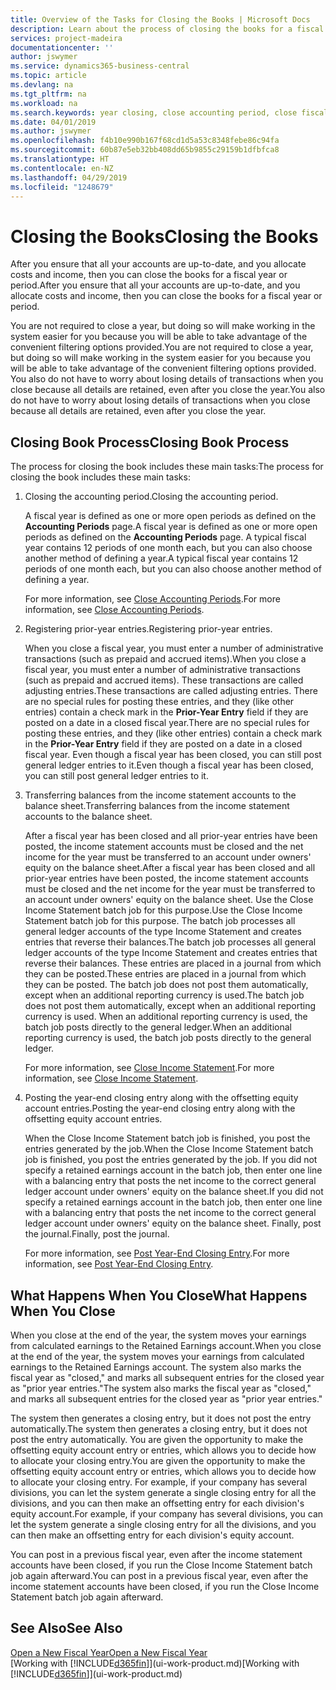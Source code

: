 ```yaml
---
title: Overview of the Tasks for Closing the Books | Microsoft Docs
description: Learn about the process of closing the books for a fiscal year or period, and what happens after you close at the end of a year.
services: project-madeira
documentationcenter: ''
author: jswymer
ms.service: dynamics365-business-central
ms.topic: article
ms.devlang: na
ms.tgt_pltfrm: na
ms.workload: na
ms.search.keywords: year closing, close accounting period, close fiscal year, bank account detailed trial balance
ms.date: 04/01/2019
ms.author: jswymer
ms.openlocfilehash: f4b10e990b167f68cd1d5a53c8348febe86c94fa
ms.sourcegitcommit: 60b87e5eb32bb408dd65b9855c29159b1dfbfca8
ms.translationtype: HT
ms.contentlocale: en-NZ
ms.lasthandoff: 04/29/2019
ms.locfileid: "1248679"
---
```

# <a name="closing-the-books"></a><span data-ttu-id="a57c6-103">Closing the Books</span><span class="sxs-lookup"><span data-stu-id="a57c6-103">Closing the Books</span></span>
<span data-ttu-id="a57c6-104">After you ensure that all your accounts are up-to-date, and you allocate costs and income, then you can close the books for a fiscal year or period.</span><span class="sxs-lookup"><span data-stu-id="a57c6-104">After you ensure that all your accounts are up-to-date, and you allocate costs and income, then you can close the books for a fiscal year or period.</span></span>

<span data-ttu-id="a57c6-105">You are not required to close a year, but doing so will make working in the system easier for you because you will be able to take advantage of the convenient filtering options provided.</span><span class="sxs-lookup"><span data-stu-id="a57c6-105">You are not required to close a year, but doing so will make working in the system easier for you because you will be able to take advantage of the convenient filtering options provided.</span></span> <span data-ttu-id="a57c6-106">You also do not have to worry about losing details of transactions when you close because all details are retained, even after you close the year.</span><span class="sxs-lookup"><span data-stu-id="a57c6-106">You also do not have to worry about losing details of transactions when you close because all details are retained, even after you close the year.</span></span>

## <a name="closing-book-process"></a><span data-ttu-id="a57c6-107">Closing Book Process</span><span class="sxs-lookup"><span data-stu-id="a57c6-107">Closing Book Process</span></span>
<span data-ttu-id="a57c6-108">The process for closing the book includes these main tasks:</span><span class="sxs-lookup"><span data-stu-id="a57c6-108">The process for closing the book includes these main tasks:</span></span>

1. <span data-ttu-id="a57c6-109">Closing the accounting period.</span><span class="sxs-lookup"><span data-stu-id="a57c6-109">Closing the accounting period.</span></span>

    <span data-ttu-id="a57c6-110">A fiscal year is defined as one or more open periods as defined on the **Accounting Periods** page.</span><span class="sxs-lookup"><span data-stu-id="a57c6-110">A fiscal year is defined as one or more open periods as defined on the **Accounting Periods** page.</span></span> <span data-ttu-id="a57c6-111">A typical fiscal year contains 12 periods of one month each, but you can also choose another method of defining a year.</span><span class="sxs-lookup"><span data-stu-id="a57c6-111">A typical fiscal year contains 12 periods of one month each, but you can also choose another method of defining a year.</span></span>

    <span data-ttu-id="a57c6-112">For more information, see [Close Accounting Periods](year-close-account-periods.md).</span><span class="sxs-lookup"><span data-stu-id="a57c6-112">For more information, see [Close Accounting Periods](year-close-account-periods.md).</span></span>
2. <span data-ttu-id="a57c6-113">Registering prior-year entries.</span><span class="sxs-lookup"><span data-stu-id="a57c6-113">Registering prior-year entries.</span></span>

    <span data-ttu-id="a57c6-114">When you close a fiscal year, you must enter a number of administrative transactions (such as prepaid and accrued items).</span><span class="sxs-lookup"><span data-stu-id="a57c6-114">When you close a fiscal year, you must enter a number of administrative transactions (such as prepaid and accrued items).</span></span> <span data-ttu-id="a57c6-115">These transactions are called adjusting entries.</span><span class="sxs-lookup"><span data-stu-id="a57c6-115">These transactions are called adjusting entries.</span></span> <span data-ttu-id="a57c6-116">There are no special rules for posting these entries, and they (like other entries) contain a check mark in the **Prior-Year Entry** field if they are posted on a date in a closed fiscal year.</span><span class="sxs-lookup"><span data-stu-id="a57c6-116">There are no special rules for posting these entries, and they (like other entries) contain a check mark in the **Prior-Year Entry** field if they are posted on a date in a closed fiscal year.</span></span> <span data-ttu-id="a57c6-117">Even though a fiscal year has been closed, you can still post general ledger entries to it.</span><span class="sxs-lookup"><span data-stu-id="a57c6-117">Even though a fiscal year has been closed, you can still post general ledger entries to it.</span></span>
3. <span data-ttu-id="a57c6-118">Transferring balances from the income statement accounts to the balance sheet.</span><span class="sxs-lookup"><span data-stu-id="a57c6-118">Transferring balances from the income statement accounts to the balance sheet.</span></span>

    <span data-ttu-id="a57c6-119">After a fiscal year has been closed and all prior-year entries have been posted, the income statement accounts must be closed and the net income for the year must be transferred to an account under owners' equity on the balance sheet.</span><span class="sxs-lookup"><span data-stu-id="a57c6-119">After a fiscal year has been closed and all prior-year entries have been posted, the income statement accounts must be closed and the net income for the year must be transferred to an account under owners' equity on the balance sheet.</span></span> <span data-ttu-id="a57c6-120">Use the Close Income Statement batch job for this purpose.</span><span class="sxs-lookup"><span data-stu-id="a57c6-120">Use the Close Income Statement batch job for this purpose.</span></span> <span data-ttu-id="a57c6-121">The batch job processes all general ledger accounts of the type Income Statement and creates entries that reverse their balances.</span><span class="sxs-lookup"><span data-stu-id="a57c6-121">The batch job processes all general ledger accounts of the type Income Statement and creates entries that reverse their balances.</span></span> <span data-ttu-id="a57c6-122">These entries are placed in a journal from which they can be posted.</span><span class="sxs-lookup"><span data-stu-id="a57c6-122">These entries are placed in a journal from which they can be posted.</span></span> <span data-ttu-id="a57c6-123">The batch job does not post them automatically, except when an additional reporting currency is used.</span><span class="sxs-lookup"><span data-stu-id="a57c6-123">The batch job does not post them automatically, except when an additional reporting currency is used.</span></span> <span data-ttu-id="a57c6-124">When an additional reporting currency is used, the batch job posts directly to the general ledger.</span><span class="sxs-lookup"><span data-stu-id="a57c6-124">When an additional reporting currency is used, the batch job posts directly to the general ledger.</span></span>

    <span data-ttu-id="a57c6-125">For more information, see [Close Income Statement](year-close-income-statement.md).</span><span class="sxs-lookup"><span data-stu-id="a57c6-125">For more information, see [Close Income Statement](year-close-income-statement.md).</span></span>
4. <span data-ttu-id="a57c6-126">Posting the year-end closing entry along with the offsetting equity account entries.</span><span class="sxs-lookup"><span data-stu-id="a57c6-126">Posting the year-end closing entry along with the offsetting equity account entries.</span></span>

    <span data-ttu-id="a57c6-127">When the Close Income Statement batch job is finished, you post the entries generated by the job.</span><span class="sxs-lookup"><span data-stu-id="a57c6-127">When the Close Income Statement batch job is finished, you post the entries generated by the job.</span></span> <span data-ttu-id="a57c6-128">If you did not specify a retained earnings account in the batch job, then enter one line with a balancing entry that posts the net income to the correct general ledger account under owners' equity on the balance sheet.</span><span class="sxs-lookup"><span data-stu-id="a57c6-128">If you did not specify a retained earnings account in the batch job, then enter one line with a balancing entry that posts the net income to the correct general ledger account under owners' equity on the balance sheet.</span></span> <span data-ttu-id="a57c6-129">Finally, post the journal.</span><span class="sxs-lookup"><span data-stu-id="a57c6-129">Finally, post the journal.</span></span>

    <span data-ttu-id="a57c6-130">For more information, see [Post Year-End Closing Entry](year-how-post-year-end-close-entry.md).</span><span class="sxs-lookup"><span data-stu-id="a57c6-130">For more information, see [Post Year-End Closing Entry](year-how-post-year-end-close-entry.md).</span></span>

## <a name="what-happens-when-you-close"></a><span data-ttu-id="a57c6-131">What Happens When You Close</span><span class="sxs-lookup"><span data-stu-id="a57c6-131">What Happens When You Close</span></span>
<span data-ttu-id="a57c6-132">When you close at the end of the year, the system moves your earnings from calculated earnings to the Retained Earnings account.</span><span class="sxs-lookup"><span data-stu-id="a57c6-132">When you close at the end of the year, the system moves your earnings from calculated earnings to the Retained Earnings account.</span></span> <span data-ttu-id="a57c6-133">The system also marks the fiscal year as "closed," and marks all subsequent entries for the closed year as "prior year entries."</span><span class="sxs-lookup"><span data-stu-id="a57c6-133">The system also marks the fiscal year as "closed," and marks all subsequent entries for the closed year as "prior year entries."</span></span>

<span data-ttu-id="a57c6-134">The system then generates a closing entry, but it does not post the entry automatically.</span><span class="sxs-lookup"><span data-stu-id="a57c6-134">The system then generates a closing entry, but it does not post the entry automatically.</span></span> <span data-ttu-id="a57c6-135">You are given the opportunity to make the offsetting equity account entry or entries, which allows you to decide how to allocate your closing entry.</span><span class="sxs-lookup"><span data-stu-id="a57c6-135">You are given the opportunity to make the offsetting equity account entry or entries, which allows you to decide how to allocate your closing entry.</span></span> <span data-ttu-id="a57c6-136">For example, if your company has several divisions, you can let the system generate a single closing entry for all the divisions, and you can then make an offsetting entry for each division's equity account.</span><span class="sxs-lookup"><span data-stu-id="a57c6-136">For example, if your company has several divisions, you can let the system generate a single closing entry for all the divisions, and you can then make an offsetting entry for each division's equity account.</span></span>

<span data-ttu-id="a57c6-137">You can post in a previous fiscal year, even after the income statement accounts have been closed, if you run the Close Income Statement batch job again afterward.</span><span class="sxs-lookup"><span data-stu-id="a57c6-137">You can post in a previous fiscal year, even after the income statement accounts have been closed, if you run the Close Income Statement batch job again afterward.</span></span>

## <a name="see-also"></a><span data-ttu-id="a57c6-138">See Also</span><span class="sxs-lookup"><span data-stu-id="a57c6-138">See Also</span></span>
[<span data-ttu-id="a57c6-139">Open a New Fiscal Year</span><span class="sxs-lookup"><span data-stu-id="a57c6-139">Open a New Fiscal Year</span></span>](finance-how-open-new-fiscal-year.md)  
<span data-ttu-id="a57c6-140">[Working with [!INCLUDE[d365fin](includes/d365fin_md.md)]](ui-work-product.md)</span><span class="sxs-lookup"><span data-stu-id="a57c6-140">[Working with [!INCLUDE[d365fin](includes/d365fin_md.md)]](ui-work-product.md)</span></span>
